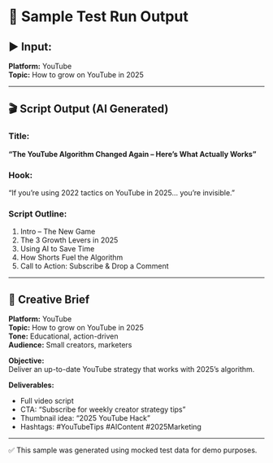 # 🔧 Sample Test Run Output

## ▶️ Input:
**Platform:** YouTube  
**Topic:** How to grow on YouTube in 2025

---

## 🎬 Script Output (AI Generated)

### Title:
**“The YouTube Algorithm Changed Again – Here’s What Actually Works”**

### Hook:
“If you’re using 2022 tactics on YouTube in 2025… you’re invisible.”

### Script Outline:
1. Intro – The New Game
2. The 3 Growth Levers in 2025
3. Using AI to Save Time
4. How Shorts Fuel the Algorithm
5. Call to Action: Subscribe & Drop a Comment

---

## 📝 Creative Brief

**Platform:** YouTube  
**Topic:** How to grow on YouTube in 2025  
**Tone:** Educational, action-driven  
**Audience:** Small creators, marketers

**Objective:**  
Deliver an up-to-date YouTube strategy that works with 2025’s algorithm.

**Deliverables:**
- Full video script
- CTA: “Subscribe for weekly creator strategy tips”
- Thumbnail idea: “2025 YouTube Hack”
- Hashtags: #YouTubeTips #AIContent #2025Marketing

---

✅ This sample was generated using mocked test data for demo purposes.